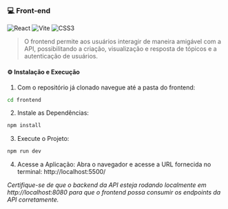 
### 💻 Front-end

![React](https://img.shields.io/badge/react-%2320232a.svg?style=for-the-badge&logo=react&logoColor=%2361DAFB) ![Vite](https://img.shields.io/badge/vite-%23646CFF.svg?style=for-the-badge&logo=vite&logoColor=white) ![CSS3](https://img.shields.io/badge/css3-%231572B6.svg?style=for-the-badge&logo=css3&logoColor=white)

>O frontend permite aos usuários interagir de maneira amigável com a API, possibilitando a criação, visualização e resposta de tópicos e a autenticação de usuários.

#### ⚙️ Instalação e Execução


1. Com o repositório já clonado navegue até a pasta do frontend:
```bash
cd frontend
```

2. Instale as Dependências:
```bash
npm install
```

3. Execute o Projeto:
```bash
npm run dev
```

4. Acesse a Aplicação:
Abra o navegador e acesse a URL fornecida no terminal: http://localhost:5500/

*Certifique-se de que o backend da API esteja rodando localmente em http://localhost:8080 para que o frontend possa consumir os endpoints da API corretamente.*